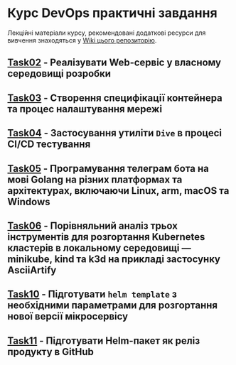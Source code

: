 # Курс DevOps практичні завдання

Лекційні матеріали курсу, рекомендовані додаткові ресурси для вивчення знаходяться у [Wiki цього репозиторію](https://github.com/vit-um/DevOps/wiki).

## [Task02](Task02/README.md) - Реалізувати  Web-сервіс у власному середовищі розробки  
## [Task03](Task03/README.md) - Створення специфікації контейнера та процес налаштування мережі  
## [Task04](Task04/README.md) - Застосування утиліти `Dive` в процесі CI/CD тестування  
## [Task05](Task05_kbot/README.md) - Програмування телеграм бота на мові Golang на різних платформах та архітектурах, включаючи Linux, arm, macOS та Windows  
## [Task06](Task06_AsciiArtify/README.md) - Порівняльний аналіз трьох інструментів для розгортання Kubernetes кластерів в локальному середовищі — minikube, kind та k3d на прикладі застосунку AsciiArtify  
## [Task10](Task10_ambassador/README.md) - Підготувати `helm template` з необхідними параметрами для розгортання нової версії мікросервісу    
## [Task11](Task11_helm/README.md) - Підготувати Helm-пакет як реліз продукту в GitHub   
